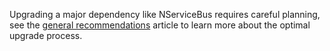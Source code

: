 
Upgrading a major dependency like NServiceBus requires careful planning, see the [general recommendations](/nservicebus/upgrades/) article to learn more about the optimal upgrade process.
